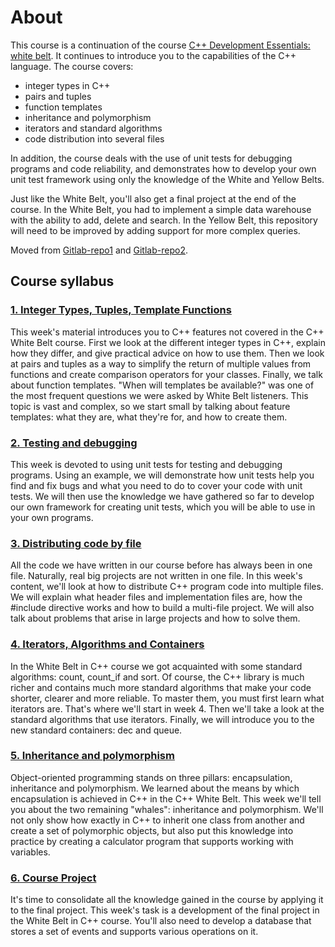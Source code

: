 # About  

This course is a continuation of the course [C++ Development Essentials: white belt](https://github.com/dmitriy-shingarey/coursera-modern-cpp-dev/tree/white_belt/white_belt). It continues to introduce you to the capabilities of the C++ language. The course covers:

- integer types in C++
- pairs and tuples
- function templates
- inheritance and polymorphism
- iterators and standard algorithms
- code distribution into several files

In addition, the course deals with the use of unit tests for debugging programs and code reliability, and demonstrates how to develop your own unit test framework using only the knowledge of the White and Yellow Belts.

Just like the White Belt, you'll also get a final project at the end of the course. In the White Belt, you had to implement a simple data warehouse with the ability to add, delete and search. In the Yellow Belt, this repository will need to be improved by adding support for more complex queries.

Moved from [Gitlab-repo1](https://gitlab.com/Shingarey/coursera_yandex_cpp) and [Gitlab-repo2](https://gitlab.com/Shingarey/yandex_cpp).

## Course syllabus

### [1. Integer Types, Tuples, Template Functions](solutions/week1)

This week's material introduces you to C++ features not covered in the C++ White Belt course. First we look at the different integer types in C++, explain how they differ, and give practical advice on how to use them. Then we look at pairs and tuples as a way to simplify the return of multiple values from functions and create comparison operators for your classes. Finally, we talk about function templates. "When will templates be available?" was one of the most frequent questions we were asked by White Belt listeners. This topic is vast and complex, so we start small by talking about feature templates: what they are, what they're for, and how to create them.

### [2. Testing and debugging](solutions/week2)

This week is devoted to using unit tests for testing and debugging programs. Using an example, we will demonstrate how unit tests help you find and fix bugs and what you need to do to cover your code with unit tests. We will then use the knowledge we have gathered so far to develop our own framework for creating unit tests, which you will be able to use in your own programs.

### [3. Distributing code by file](solutions/week3)

All the code we have written in our course before has always been in one file. Naturally, real big projects are not written in one file. In this week's content, we'll look at how to distribute C++ program code into multiple files. We will explain what header files and implementation files are, how the #include directive works and how to build a multi-file project. We will also talk about problems that arise in large projects and how to solve them.

### [4. Iterators, Algorithms and Containers](solutions/week4)

In the White Belt in C++ course we got acquainted with some standard algorithms: count, count_if and sort. Of course, the C++ library is much richer and contains much more standard algorithms that make your code shorter, clearer and more reliable. To master them, you must first learn what iterators are. That's where we'll start in week 4. Then we'll take a look at the standard algorithms that use iterators. Finally, we will introduce you to the new standard containers: dec and queue.

### [5. Inheritance and polymorphism](solutions/week5)

Object-oriented programming stands on three pillars: encapsulation, inheritance and polymorphism. We learned about the means by which encapsulation is achieved in C++ in the C++ White Belt. This week we'll tell you about the two remaining "whales": inheritance and polymorphism. We'll not only show how exactly in C++ to inherit one class from another and create a set of polymorphic objects, but also put this knowledge into practice by creating a calculator program that supports working with variables.

### [6. Course Project](solutions/week5_final_project)

It's time to consolidate all the knowledge gained in the course by applying it to the final project. This week's task is a development of the final project in the White Belt in C++ course. You'll also need to develop a database that stores a set of events and supports various operations on it.
